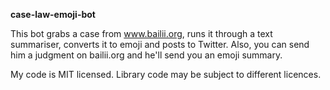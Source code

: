 **case-law-emoji-bot**

This bot grabs a case from www.bailii.org, runs it through a text summariser, converts it to emoji and posts to Twitter. Also, you can send him a judgment on bailii.org and he'll send you an emoji summary.

My code is MIT licensed. Library code may be subject to different licences.


